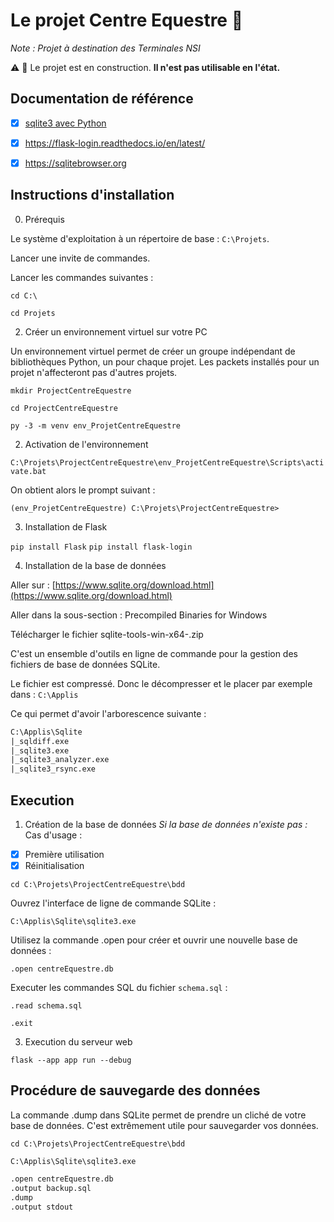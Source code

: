 Le projet Centre Equestre :horse:
=======

_Note : Projet à destination des Terminales NSI_

:warning: :construction: Le projet est en construction. **Il n'est pas utilisable en l'état.** 

Documentation de référence
-----------

- [x] [sqlite3 avec Python](https://docs.python.org/3/library/sqlite3.html)
- [x] https://flask-login.readthedocs.io/en/latest/
- [x] https://sqlitebrowser.org



Instructions d'installation
-----------

0) Prérequis

Le système d'exploitation à un répertoire de base : `C:\Projets`.

Lancer une invite de commandes.

Lancer les commandes suivantes :

`cd C:\`

`cd Projets`


2) Créer un environnement virtuel sur votre PC

Un environnement virtuel permet de créer un groupe indépendant de bibliothèques Python, un pour chaque projet. Les packets installés pour un projet n'affecteront pas d'autres projets.

`mkdir ProjectCentreEquestre`

`cd ProjectCentreEquestre`

`py -3 -m venv env_ProjetCentreEquestre`

2) Activation de l'environnement

`C:\Projets\ProjectCentreEquestre\env_ProjetCentreEquestre\Scripts\activate.bat`

On obtient alors le prompt suivant :

`(env_ProjetCentreEquestre) C:\Projets\ProjectCentreEquestre>`
 
3) Installation de Flask

`pip install Flask`
`pip install flask-login`

4) Installation de la base de données

Aller sur : [https://www.sqlite.org/download.html](https://www.sqlite.org/download.html)

Aller dans la sous-section : Precompiled Binaries for Windows

Télécharger le fichier sqlite-tools-win-x64-<version>.zip

C'est un ensemble d'outils en ligne de commande pour la gestion des fichiers de base de données SQLite.

Le fichier est compressé. Donc le décompresser et le placer par exemple dans : `C:\Applis`

Ce qui permet d'avoir l'arborescence suivante :

```txt
C:\Applis\Sqlite
|_sqldiff.exe
|_sqlite3.exe
|_sqlite3_analyzer.exe
|_sqlite3_rsync.exe
```

Execution
-----------

1) Création de la base de données
 _Si la base de données n'existe pas :_
Cas d'usage :
- [x] Première utilisation
- [x] Réinitialisation

`cd C:\Projets\ProjectCentreEquestre\bdd`

Ouvrez l'interface de ligne de commande SQLite :

`C:\Applis\Sqlite\sqlite3.exe`

Utilisez la commande .open pour créer et ouvrir une nouvelle base de données :

`.open centreEquestre.db`

Executer les commandes SQL du fichier `schema.sql` :

`.read schema.sql`

`.exit`

3) Execution du serveur web

`flask --app app run --debug`

Procédure de sauvegarde des données
-----------
La commande .dump dans SQLite permet de prendre un cliché de votre base de données. C'est extrêmement utile pour sauvegarder vos données.

`cd C:\Projets\ProjectCentreEquestre\bdd`

`C:\Applis\Sqlite\sqlite3.exe`

```txt
.open centreEquestre.db
.output backup.sql
.dump
.output stdout
```
